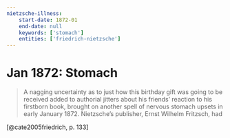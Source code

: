 ```yaml
---
nietzsche-illness:
    start-date: 1872-01
    end-date: null
    keywords: ['stomach']
    entities: ['friedrich-nietzsche']
---
```


# Jan 1872: Stomach

> A nagging uncertainty as to just how this birthday gift was going to be
> received added to authorial jitters about his friends’ reaction to his
> firstborn book, brought on another spell of nervous stomach upsets in early
> January 1872. Nietzsche’s publisher, Ernst Wilhelm Fritzsch, had

[@cate2005friedrich, p. 133]
